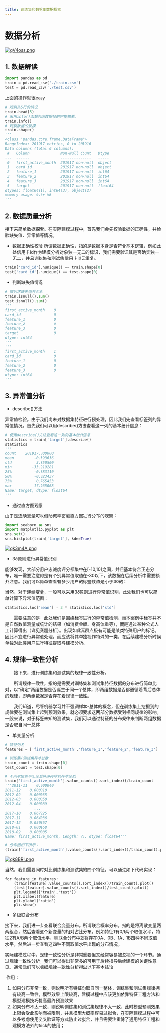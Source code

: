```yaml
---
title: 训练集和数据集数据探索
---
```


# 数据分析

[![qV4oss.png](https://s1.ax1x.com/2022/03/20/qV4oss.png)](https://imgtu.com/i/qV4oss)

## 1. 数据解读

```python
import pandas as pd
train = pd.read_csv('./train.csv')
test = pd.read_csv('./test.csv')
```

上面的操作就很easy

```python
# 观察头5行的情况
train.head(5)
# 采用info()函数打印数据帧的完整摘要。
train.info()
# 观察数据的规模
train.shape()
'''
<class 'pandas.core.frame.DataFrame'>
RangeIndex: 201917 entries, 0 to 201916
Data columns (total 6 columns):
 #   Column              Non-Null Count   Dtype  
---  ------              --------------   -----  
 0   first_active_month  201917 non-null  object 
 1   card_id             201917 non-null  object 
 2   feature_1           201917 non-null  int64  
 3   feature_2           201917 non-null  int64  
 4   feature_3           201917 non-null  int64  
 5   target              201917 non-null  float64
dtypes: float64(1), int64(3), object(2)
memory usage: 9.2+ MB
'''
```

## 2. 数据质量分析

​	接下来简单数据探索。在实际建模过程中，首先我们会先校验数据的正确性，并检验缺失值、异常值等情况。

- 数据正确性校验
	所谓数据正确性，指的是数据本身是否符合基本逻辑，例如此处信用卡id作为建模分析对象独一无二的标识，我们需要验证其是否确实独一无二，并且训练集和测试集信用卡id无重复。
```python
train['card_id'].nunique() == train.shape[0]
test['card_id'].nunique() == test.shape[0]
```

- 判断缺失值情况

```python
# 按列求缺失值并汇总
train.isnull().sum()
test.isnull().sum()
'''
first_active_month    0
card_id               0
feature_1             0
feature_2             0
feature_3             0
target                0
dtype: int64
'''
'''
first_active_month    1
card_id               0
feature_1             0
feature_2             0
feature_3             0
dtype: int64
'''
```

## 3. 异常值分析

- describe()方法

异常值检验。由于我们尚未对数据集特征进行预处理，因此我们先查看标签列的异常值情况。首先我们可以用describe()方法查看这一列的基本统计信息：

```python
# 使用describe()方法查看这一列的基本统计信息
statistics = train['target'].describe()
statistics
'''
count    201917.000000
mean         -0.393636
std           3.850500
min         -33.219281
25%          -0.883110
50%          -0.023437
75%           0.765453
max          17.965068
Name: target, dtype: float64
'''
```

- 通过直方图观察

由于是连续变量可以借助概率密度直方图进行分布的观察：

```python
import seaborn as sns
import matplotlib.pyplot as plt
sns.set()
sns.histplot(train['target'], kde=True)
```

[![qk3m4A.png](https://s1.ax1x.com/2022/03/18/qk3m4A.png)](https://imgtu.com/i/qk3m4A)

- $3\delta$原则进行异常值识别

​      能够发现，大部分用户忠诚度评分都集中在[-10,10]之间，并且基本符合正态分布，唯一需要注意的是有个别异常值取值在-30以下，该数据在后续分析中需要额外注意。我们可以简单查看有多少用户的标签数值是小于30的：

当然，对于连续变量，一般可以采用$3\delta$原则进行异常值识别，此处我们也可以简单计算下异常值范围：

```python
statistics.loc['mean'] - 3 * statistics.loc['std']
```

&emsp;&emsp;需要注意的是，此处我们是围绕标签进行的异常值检测，而本案例中标签并不是自然数值测量或统计的结果（如消费金额、身高体重等），而是通过某种公式人工计算得出（详见赛题分析）。出现如此离群点极有可能是某类特殊用户的标记。因此不宜进行异常值处理，而应该将其单独视作特殊的一类，在后续建模分析时候单独对此类用户进行特征提取与建模分析。

## 4. 规律一致性分析

&emsp;&emsp;接下来，进行训练集和测试集的规律一致性分析。

&emsp;&emsp;所谓规律一致性，指的是需要对训练集和测试集特征数据的分布进行简单比对，以“确定”两组数据是否诞生于同一个总体，即两组数据是否都遵循着背后总体的规律，即两组数据是否存在着规律一致性。 

&emsp;&emsp;我们知道，尽管机器学习并不强调样本-总体的概念，但在训练集上挖掘到的规律要在测试集上起到预测效果，就必须要求这两部分数据受到相同规律的影响。一般来说，对于标签未知的测试集，我们可以通过特征的分布规律来判断两组数据是否取自同一总体

- 单变量分析

```python
# 特征列名
features = ['first_active_month','feature_1','feature_2','feature_3']

# 训练集/测试集样本总数
train_count = train.shape[0]
test_count = test.shape[0]

# 不同取值水平汇总后排序再除以样本总数
train['first_active_month'].value_counts().sort_index()/train_count
'''2011-11    0.000040
2011-12    0.000010
2012-02    0.000035
2012-03    0.000050
2012-04    0.000089
             ...   
2017-10    0.067825
2017-11    0.064036
2017-12    0.050367
2018-01    0.000168
2018-02    0.000005
Name: first_active_month, Length: 75, dtype: float64'''
```

```python
# 分布图如下所示：
(train['first_active_month'].value_counts().sort_index()/train_count).plot()
```

[![qk8BRI.png](https://s1.ax1x.com/2022/03/18/qk8BRI.png)](https://imgtu.com/i/qk8BRI)

当然，我们需要同时对比训练集和测试集的四个特征，可以通过如下代码实现：

```pyhton
for feature in features:
    (train[feature].value_counts().sort_index()/train_count).plot()
    (test[feature].value_counts().sort_index()/test_count).plot()
    plt.legend(['train','test'])
    plt.xlabel(feature)
    plt.ylabel('ratio')
    plt.show()
```

- 多级联合分布

​    接下来，我们进一步查看联合变量分布。所谓联合概率分布，指的是将离散变量两两组合，然后查看这个新变量的相对占比分布。例如特征1有0/1两个取值水平，特征2有A/B两个取值水平，则联合分布中就将存在0A、0B、1A、1B四种不同取值水平，然后进一步查看这四种不同取值水平出现的分布情况。     

​    实际建模过程中，规律一致性分析是非常重要但又经常容易被忽视的一个环节。通过规律一致性分析，我们可以得出非常多的可用于后续指导后续建模的关键性意见。通常我们可以根据规律一致性分析得出以下基本结论

​	作用：

1. 如果分布非常一致，则说明所有特征均取自同一整体，训练集和测试集规律拥有较高一致性，模型效果上限较高，建模过程中应该更加依靠特征工程方法和模型建模技巧提高最终预测效果
2. 如果分布不太一致，则说明训练集和测试集规律不太一致，此时模型预测效果上限会受此影响而被限制，并且模型大概率容易过拟合，在实际建模过程中可以多考虑使用交叉验证等方式防止过拟合，并且需要注重除了通用特征工程和建模方法外的trick的使用；